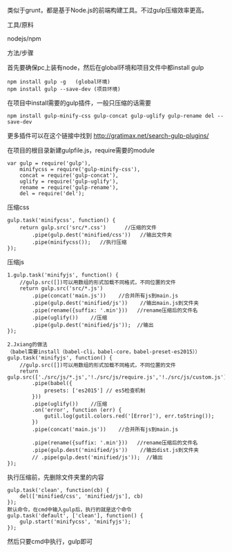 类似于grunt，都是基于Node.js的前端构建工具。不过gulp压缩效率更高。

工具/原料

nodejs/npm

方法/步骤

首先要确保pc上装有node，然后在global环境和项目文件中都install gulp
```
npm install gulp -g   (global环境)
npm install gulp --save-dev (项目环境)    
```
在项目中install需要的gulp插件，一般只压缩的话需要
```
npm install gulp-minify-css gulp-concat gulp-uglify gulp-rename del --save-dev 
```
更多插件可以在这个链接中找到 http://gratimax.net/search-gulp-plugins/

在项目的根目录新建gulpfile.js，require需要的module

```
var gulp = require('gulp'),
    minifycss = require('gulp-minify-css'),
    concat = require('gulp-concat'),
    uglify = require('gulp-uglify'),
    rename = require('gulp-rename'),
    del = require('del');
```

压缩css
```
gulp.task('minifycss', function() {
    return gulp.src('src/*.css')      //压缩的文件
        .pipe(gulp.dest('minified/css'))   //输出文件夹
        .pipe(minifycss());   //执行压缩
});
```

压缩js
```
1.gulp.task('minifyjs', function() {
    //gulp.src([])可以用数组的形式加载不同格式，不同位置的文件
    return gulp.src('src/*.js')
        .pipe(concat('main.js'))    //合并所有js到main.js
        .pipe(gulp.dest('minified/js'))    //输出main.js到文件夹
        .pipe(rename({suffix: '.min'}))   //rename压缩后的文件名
        .pipe(uglify())    //压缩
        .pipe(gulp.dest('minified/js'));  //输出
});

2.Jxiang的做法
（babel需要install（babel-cli，babel-core，babel-preset-es2015））
gulp.task('minifyjs', function() {
    //gulp.src([])可以用数组的形式加载不同格式，不同位置的文件
	return gulp.src(['./src/js/*.js','!./src/js/require.js','!./src/js/custom.js'])
		.pipe(babel({
			presets: ['es2015'] // es5检查机制
		}))
		.pipe(uglify())    //压缩
		.on('error', function (err) {
			gutil.log(gutil.colors.red('[Error]'), err.toString());
		})
		.pipe(concat('main.js'))    //合并所有js到main.js

		.pipe(rename({suffix: '.min'}))   //rename压缩后的文件名
		.pipe(gulp.dest('minified/js'))    //输出dist.js到文件夹
        // .pipe(gulp.dest('minified/js'));  //输出
});

```

执行压缩前，先删除文件夹里的内容
```
gulp.task('clean', function(cb) {
    del(['minified/css', 'minified/js'], cb)
});
默认命令，在cmd中输入gulp后，执行的就是这个命令
gulp.task('default', ['clean'], function() {
    gulp.start('minifycss', 'minifyjs');
});
```

然后只要cmd中执行，gulp即可
